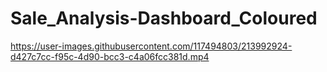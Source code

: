 # Sale_Analysis-Dashboard_Coloured


https://user-images.githubusercontent.com/117494803/213992924-d427c7cc-f95c-4d90-bcc3-c4a06fcc381d.mp4

